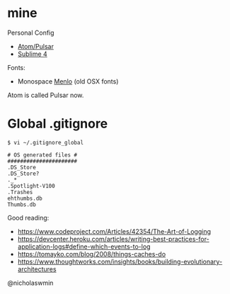 # mine
Personal Config

- [Atom/Pulsar](/atom)
- [Sublime 4](/sublime)

Fonts:

- Monospace [Menlo][menlo] (old OSX fonts)

Atom is called Pulsar now.

# Global .gitignore

`$ vi ~/.gitignore_global`

```
# OS generated files #
######################
.DS_Store
.DS_Store?
._*
.Spotlight-V100
.Trashes
ehthumbs.db
Thumbs.db
```

Good reading:

- https://www.codeproject.com/Articles/42354/The-Art-of-Logging
- https://devcenter.heroku.com/articles/writing-best-practices-for-application-logs#define-which-events-to-log
- https://tomayko.com/blog/2008/things-caches-do
- https://www.thoughtworks.com/insights/books/building-evolutionary-architectures


@nicholaswmin

[menlo]: https://en.wikipedia.org/wiki/Menlo_(typeface)

